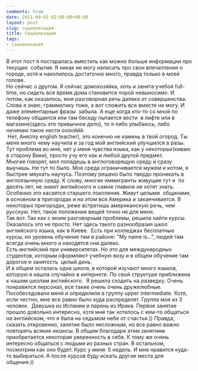 ```yaml
---
comments: true
date: 2011-09-01 02:08:00+00:00
layout: post
slug: социализация
title: Социализация
tags:
- социализация
---
```


В этот пост я постаралась вместить как можно больше информации про текущие  события. Я никак не могу написать про свои впечатления о городе, хотя и накопилось достаточно много, правда только в моей голове.  
Но сейчас о другом. Я сейчас домохозяйка, хоть и занята учебой full-time, но сидеть все время дома становится порой невыносимо. И потом, как оказалось, моя разговорная речь далека от совершенства. Слова я знаю, грамматику тоже, а вот сложить все вместе не могу. И даже элементарные фразы  забыла. А еще когда кто-то со мной по телефону общается или там беседу пытается вести  в лифте или в магазине(здесь это привычное дело), то я либо улыбаюсь, либо начинаю такое нести ооооййй.  
 Нет, Аня(my english teacher), это конечно не камень в твой огород. Ты меня много чему научила и за год мой английский улучшился в разы. Тут проблема во мне, нет у меня чувства языка, как у некоторых(киваю в сторону Вики), просто учу его как и любой другой предмет.  
Многие говорят, мол попадешь в англоговорящую среду и сразу выучишь. Не тут то было. Моя среда ограничивается мужем и котом, я быстрее мяукать научусь. Поэтому решено было твердо проникать в англоязычную среду. К слову, многие иммигранты живущие тут и  по десять лет, не знают английского и самое главное не хотят знать. Особенно это касается старшего поколения. Живут целыми  общинами, в основном в пригородах и на этом вся Америка и заканчивается. В некоторых пригородах, реже встретишь американскую речь, чем русскую. Нет, такое положение вещей точно не для меня.  
Так вот. Так как с моим разговорным проблемы, решила найти курсы.  
Оказалось это не просто. Нет здесь такого разнообразия школ английского языка, как в Киеве.  Есть при колледжах бесплатные курсы, но уровень обучения там в районе: "My name is...", людей там всегда очень много и находятся они далеко.  
Есть английский при университетах. Но это для международных студентов, которым оформляют учебную визу и в общем обучение там дорогое и занятость  целый день.  
И в общем осталась одна школа, в которой изучают много языков, которую я нашла случайно в интернете. По свой структуре приближена к нашим школам английского.  Я решила сходить на разведку. Очень понравился персонал, все такие очень очень дружелюбные. Пособеседовали меня и определили в группу upper intermediate. Хотя, если честно, мне все равно было куда распределят. Группа моя из 3 человек.  Девушка из Испании и парень из Ирака. Первое занятие прошло довольно интересно, хотя мне так хотелось с кем-то общаться на английском, что я была на седьмом небе от счастья.)) Правда, сказать откровенно, занятие было несложным, но все равно важно повторять всякие нюансы. В общем благодаря этим занятиям приобретается некоторая уверенность в себе. К тому же очень интересно общаться с людьми из разных стран. В остальном, посмотрим как оно будет. Курс у меня  5 недель. И мне нравится куда-то выбираться. А после курсов буду искать другие места для общения.))
